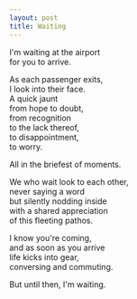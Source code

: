 ```yaml
---
layout: post
title: Waiting
---
```


I'm waiting at the airport  
for you to arrive.

As each passenger exits,  
I look into their face.  
A quick jaunt  
from hope to doubt,  
from recognition  
to the lack thereof,  
to disappointment,  
to worry.

All in the briefest of moments.

We who wait look to each other,  
never saying a word  
but silently nodding inside  
with a shared appreciation  
of this fleeting pathos.

I know you're coming,  
and as soon as you arrive  
life kicks into gear,  
conversing and commuting.

But until then, I'm waiting.
